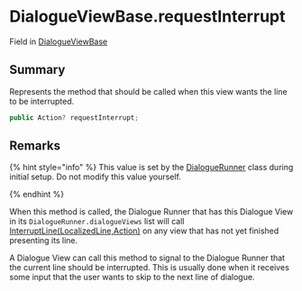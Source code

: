 # DialogueViewBase.requestInterrupt

Field in [DialogueViewBase](/docs/api/csharp/yarn.unity.legacy.dialogueviewbase.md)

## Summary


Represents the method that should be called when this view wants the
line to be interrupted.


```csharp
public Action? requestInterrupt;
```

## Remarks

<p>
{% hint style="info" %}
This value is set by the <a href="yarn.unity.dialoguerunner.md">DialogueRunner</a> class during initial setup. Do not modify
this value yourself.

{% endhint %}
</p> <p>
When this method is called, the Dialogue Runner that has this
Dialogue View in its <code>DialogueRunner.dialogueViews</code> list
will call <a href="yarn.unity.legacy.dialogueviewbase.interruptline.md">InterruptLine(LocalizedLine,Action)</a> on any
view that has not yet finished presenting its line.
</p> <p>
A Dialogue View can call this method to signal to the Dialogue
Runner that the current line should be interrupted. This is usually
done when it receives some input that the user wants to skip to the
next line of dialogue.
</p>

